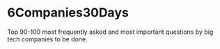 # 6Companies30Days
Top 90-100 most frequently asked and most important questions by big tech companies to be done.
